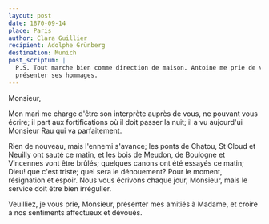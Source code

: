 ```yaml
---
layout: post
date: 1870-09-14
place: Paris
author: Clara Guillier
recipient: Adolphe Grünberg
destination: Munich
post_scriptum: |
  P.S. Tout marche bien comme direction de maison. Antoine me prie de vous
  présenter ses hommages.
---
```



Monsieur,

Mon mari me charge d'être son interprète auprès de vous, ne pouvant vous écrire;
il part aux fortifications où il doit passer la nuit; il a vu aujourd'ui
Monsieur Rau qui va parfaitement.

Rien de nouveau, mais l'ennemi s'avance; les ponts de Chatou, St Cloud et
Neuilly ont sauté ce matin, et les bois de Meudon, de Boulogne et Vincennes
vont être brûlés; quelques canons ont été essayés ce matin; Dieu! que c'est
triste; quel sera le dénouement? Pour le moment, résignation et espoir. Nous
vous écrivons chaque jour, Monsieur, mais le service doit être bien irrégulier.

Veuilliez, je vous prie, Monsieur, présenter mes amitiés à Madame, et croire
à nos sentiments affectueux et dévoués.
